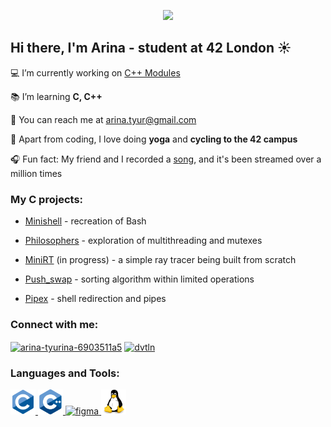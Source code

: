<p align="center">
 <img src=https://github.com/user-attachments/assets/c28f1f49-1875-4119-bd1a-20b712becf9e>
</p>

## Hi there, I'm Arina - student at 42 London ☀️

💻 I’m currently working on [C++ Modules](https://github.com/arinatyurina/cpp)

📚 I’m learning **C, C++**

📧 You can reach me at  arina.tyur@gmail.com

🪷 Apart from coding, I love doing **yoga** and **cycling to the 42 campus**

🎧 Fun fact: My friend and I recorded a [song](https://band.link/vXrw3?fbclid=PAAaYJe-opRA1jm8IWbjay4cU6uK7B6J4oA806W-1-ajJGiUd2K7wET1Mo3Js), and it's been streamed over a million times

###  My C projects:
- [Minishell](https://github.com/arinatyurina/minishell) - recreation of Bash
 
- [Philosophers](https://github.com/arinatyurina/philosophers) - exploration of multithreading and mutexes
 
- [MiniRT](https://github.com/fredch16/miniRT) (in progress) - a simple ray tracer being built from scratch
 
- [Push_swap](https://github.com/arinatyurina/push_swap) - sorting algorithm within limited operations
 
- [Pipex](https://github.com/arinatyurina/pipex) - shell redirection and pipes

<h3 align="left">Connect with me:</h3>
<p align="left">
<a href="https://linkedin.com/in/arina-tyurina-6903511a5" target="blank"><img align="center" src="https://raw.githubusercontent.com/rahuldkjain/github-profile-readme-generator/master/src/images/icons/Social/linked-in-alt.svg" alt="arina-tyurina-6903511a5" height="30" width="40" /></a>
<a href="https://instagram.com/dvtln" target="blank"><img align="center" src="https://raw.githubusercontent.com/rahuldkjain/github-profile-readme-generator/master/src/images/icons/Social/instagram.svg" alt="dvtln" height="30" width="40" /></a>
</p>

<h3 align="left">Languages and Tools:</h3>
<p align="left"> <a href="https://www.cprogramming.com/" target="_blank" rel="noreferrer"> <img src="https://raw.githubusercontent.com/devicons/devicon/master/icons/c/c-original.svg" alt="c" width="40" height="40"/> </a> <a href="https://www.w3schools.com/cpp/" target="_blank" rel="noreferrer"> <img src="https://raw.githubusercontent.com/devicons/devicon/master/icons/cplusplus/cplusplus-original.svg" alt="cplusplus" width="40" height="40"/> </a> <a href="https://www.figma.com/" target="_blank" rel="noreferrer"> <img src="https://www.vectorlogo.zone/logos/figma/figma-icon.svg" alt="figma" width="40" height="40"/> </a> <a href="https://www.linux.org/" target="_blank" rel="noreferrer"> <img src="https://raw.githubusercontent.com/devicons/devicon/master/icons/linux/linux-original.svg" alt="linux" width="40" height="40"/> </a> </p>


  
<!--
**arinatyurina/arinatyurina** is a ✨ _special_ ✨ repository because its `README.md` (this file) appears on your GitHub profile.

Here are some ideas to get you started:

- 🔭 I’m currently working on ...
- 🌱 I’m currently learning ...
- 👯 I’m looking to collaborate on ...
- 🤔 I’m looking for help with ...
- 💬 Ask me about ...
- 📫 How to reach me: ...
- 😄 Pronouns: ...
- ⚡ Fun fact: ...

<a href="https://www.leetcode.com/dvtln" target="blank"><img align="center" src="https://raw.githubusercontent.com/rahuldkjain/github-profile-readme-generator/master/src/images/icons/Social/leet-code.svg" alt="dvtln" height="30" width="40" /></a>
-->
